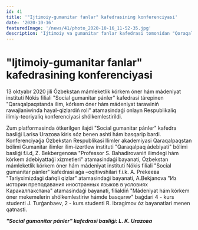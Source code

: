 ```yaml
---
id: 41
title: '"Ijtimoiy-gumanitar fanlar" kafedrasining konferenciyasi'
date: '2020-10-16'
featuredImage: '/news/41/photo_2020-10-16_11-52-35.jpg'
description: 'Ijtimoiy va gumanitar fanlar kafedrasi tomonidan "Qoraqalpog`istonda fan, san`at va madaniyatni rivojlantirishda hotin-qizlarning roli" mavzusida onlayn konferenciyasi tashkil etildi'
---
```


# "Ijtimoiy-gumanitar fanlar" kafedrasining konferenciyasi

13 oktyabr 2020 jili Ózbekstan mámleketlik kórkem óner hám mádeniyat instituti Nókis filiali "Social gumanitar pánler" kafedrasi tárepinen "Qaraqalpaqstanda ilim, kórkem óner hám mádeniyat tarawiniń rawajlaniwinda hayal-qizlardiń roli" atamasindaǵi onlayn Respublikaliq ilimiy-teoriyaliq konferenciyasi shólkemlestirildi.

Zum platformasinda ótkerilgen ilajdi "Social gumanitar pánler" kafedra basliǵi Larisa Urazoвa kiris sóz benen ashti hám basqarip bardi. Konferenciyaǵa Ózbekstan Respublikasi Ilimler akademiyasi Qaraqalpaqstan bólimi Gumanitar ilimler ilim-izertlew instituti "Qaraqalpaq ádebiyati" bólimi basliǵi f.i.d, Z. Bekbergenoвa "Professor S. Bahadirovaniń ilimdegi hám kórkem ádebiyattaǵi xizmetleri" atamasindaǵi bayanati, Ózbekstan mámleketlik kórkem óner hám mádeniyat instituti Nókis filiali "Social gumanitar pánler" kafedrasi aǵa –oqitiwshilari f.i.k. A. Prekeeвa "Tariyximizdaǵi dańqli qizlar" atamasindaǵi bayanati, A.Bekjanova "Из истории преподавания иностранных языков в условиях Каракалпакстана" atamasindaǵi bayanati, filialdiń "Mádeniyat hám kórkem óner mekemelerin shólkemlestiriw hámde basqarıw" baǵdari 4 - kurs studenti J. Turǵanbaev, 2 - kurs studenti R. Ibragimov óz bayanatlari menen qatnasti.

**_"Social gumanitar pánler" kafedrasi basliǵi: L. K. Urazoвa_**
